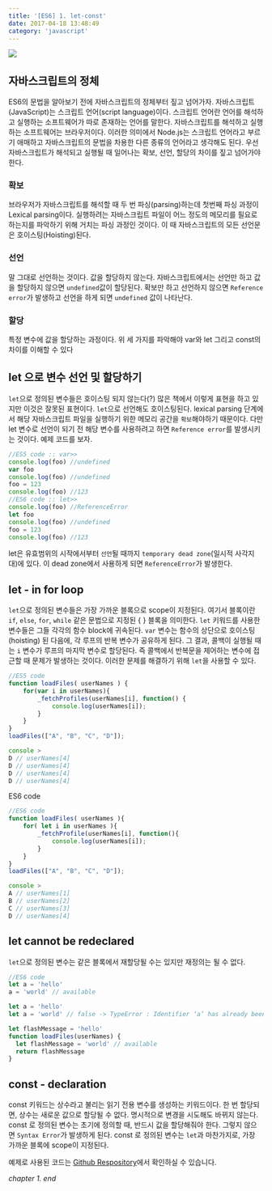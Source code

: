 ```yaml
---
title: '[ES6] 1. let-const'
date: 2017-04-18 13:48:49
category: 'javascript'
---
```


![](/images/javascript_es6.png)

## 자바스크립트의 정체

ES6의 문법을 알아보기 전에 자바스크립트의 정체부터 짚고 넘어가자. 자바스크립트(JavaScript)는 스크립트 언어(script language)이다. 스크립트 언어란 언어를 해석하고 실행하는 소프트웨어가 따로 존재하는 언어를 말한다. 자바스크립트를 해석하고 실행하는 소프트웨어는 브라우저이다. 이러한 의미에서 Node.js는 스크립트 언어라고 부르기 애매하고 자바스크립트의 문법을 차용한 다른 종류의 언어라고 생각해도 된다. 우선 자바스크립트가 해석되고 실행될 때 일어나는 확보, 선언, 할당의 차이를 짚고 넘어가야 한다.

### 확보

브라우저가 자바스크립트를 해석할 때 두 번 파싱(parsing)하는데 첫번째 파싱 과정이 Lexical parsing이다. 실행하려는 자바스크립트 파일이 어느 정도의 메모리를 필요로 하는지를 파악하기 위해 거치는 파싱 과정인 것이다. 이 때 자바스크립트의 모든 선언문은 호이스팅(Hoisting)된다.

### 선언

말 그대로 선언하는 것이다. 값을 할당하지 않는다. 자바스크립트에서는 선언만 하고 값을 할당하지 않으면 `undefined`값이 할당된다. 확보만 하고 선언하지 않으면 `Reference error`가 발생하고 선언을 하게 되면 `undefined` 값이 나타난다.

### 할당

특정 변수에 값을 할당하는 과정이다. 위 세 가지를 파악해야 var와 let 그리고 const의 차이를 이해할 수 있다

## let 으로 변수 선언 및 할당하기

`let`으로 정의된 변수들은 호이스팅 되지 않는다(?) 많은 책에서 이렇게 표현을 하고 있지만 이것은 잘못된 표현이다. `let`으로 선언해도 호이스팅된다. lexical parsing 단계에서 해당 자바스크립트 파일을 실행하기 위한 메모리 공간을 `확보`해야하기 때문이다. 다만 let 변수로 선언이 되기 전 해당 변수를 사용하려고 하면 `Reference error`를 발생시키는 것이다. 예제 코드를 보자.

```javascript
//ES5 code :: var>>
console.log(foo) //undefined
var foo
console.log(foo) //undefined
foo = 123
console.log(foo) //123
//ES6 code :: let>>
console.log(foo) //ReferenceError
let foo
console.log(foo) //undefined
foo = 123
console.log(foo) //123
```

let은 유효범위의 시작에서부터 `선언`될 때까지 `temporary dead zone`(일시적 사각지대)에 있다. 이 dead zone에서 사용하게 되면 `ReferenceError`가 발생한다.

## let - in for loop

`let`으로 정의된 변수들은 가장 가까운 블록으로 scope이 지정된다. 여기서 블록이란 `if`, `else`, `for`, `while` 같은 문법으로 지정된 { } 블록을 의미한다. `let` 키워드를 사용한 변수들은 그들 각각의 함수 block에 귀속된다. `var` 변수는 함수의 상단으로 호이스팅(hoisting) 된 다음에, 각 루프의 반복 변수가 공유하게 된다. 그 결과, 콜백이 실행될 때는 `i` 변수가 루프의 마지막 변수로 할당된다. 즉 콜백에서 반복문을 제어하는 변수에 접근할 때 문제가 발생하는 것이다. 이러한 문제를 해결하기 위해 `let`을 사용할 수 있다.

```javascript
//ES5 code
function loadFiles( userNames ) {
    for(var i in userNames){
        _fetchProfiles(userNames[i], function() {
            console.log(userNames[i]);
        }
    }
}
loadFiles(["A", "B", "C", "D"]);

console >
D // userNames[4]
D // userNames[4]
D // userNames[4]
D // userNames[4]
```

ES6 code

```javascript
//ES6 code
function loadFiles( userNames ){
    for( let i in userNames ){
        _fetchProfile(userNames[i], function(){
            console.log(userNames[i]);
        }
    }
}
loadFiles(["A", "B", "C", "D"]);

console >
A // userNames[1]
B // userNames[2]
C // userNames[3]
D // userNames[4]
```

## let cannot be redeclared

`let`으로 정의된 변수는 같은 블록에서 재할당될 수는 있지만 재정의는 될 수 없다.

```javascript
//ES6 code
let a = 'hello'
a = 'world' // available

let a = 'hello'
let a = 'world' // false -> TypeError : Identifier ‘a’ has already been declared

let flashMessage = 'hello'
function loadFiles(userNames) {
  let flashMessage = 'world' // available
  return flashMessage
}
```

## const - declaration

const 키워드는 상수라고 불리는 읽기 전용 변수를 생성하는 키워드이다. 한 번 할당되면, 상수는 새로운 값으로 할당될 수 없다. 명시적으로 변경을 시도해도 바뀌지 않는다. const 로 정의된 변수는 초기에 정의할 때, 반드시 값을 할당해줘야 한다. 그렇지 않으면 `Syntax Error`가 발생하게 된다. const 로 정의된 변수는 `let`과 마찬가지로, 가장 가까운 블록에 scope이 지정된다.

예제로 사용된 코드는 [Github Respository](https://github.com/JaeYeopHan/ECMAScript6_study)에서 확인하실 수 있습니다.

_chapter 1. end_
